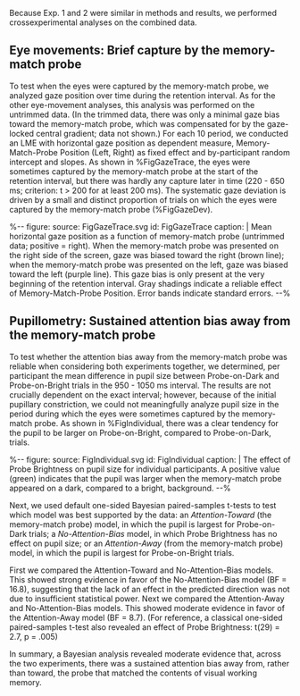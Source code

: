 Because Exp. 1 and 2 were similar in methods and results, we performed crossexperimental analyses on the combined data.

## Eye movements: Brief capture by the memory-match probe

To test when the eyes were captured by the memory-match probe, we analyzed gaze position over time during the retention interval. As for the other eye-movement analyses, this analysis was performed on the untrimmed data. (In the trimmed data, there was only a minimal gaze bias toward the memory-match probe, which was compensated for by the gaze-locked central gradient; data not shown.) For each 10 period, we conducted an LME with horizontal gaze position as dependent measure, Memory-Match-Probe Position (Left, Right) as fixed effect and by-participant random intercept and slopes. As shown in %FigGazeTrace, the eyes were sometimes captured by the memory-match probe at the start of the retention interval, but there was hardly any capture later in time (220 - 650 ms; criterion: t > 200 for at least 200 ms). The systematic gaze deviation is driven by a small and distinct proportion of trials on which the eyes were captured by the memory-match probe (%FigGazeDev).

%--
figure:
 source: FigGazeTrace.svg
 id: FigGazeTrace
 caption: |
  Mean horizontal gaze position as a function of memory-match probe (untrimmed data; positive = right). When the memory-match probe was presented on the right side of the screen, gaze was biased toward the right (brown line); when the memory-match probe was presented on the left, gaze was biased toward the left (purple line). This gaze bias is only present at the very beginning of the retention interval. Gray shadings indicate a reliable effect of Memory-Match-Probe Position. Error bands indicate standard errors.
--%

## Pupillometry: Sustained attention bias away from the memory-match probe

To test whether the attention bias away from the memory-match probe was reliable when considering both experiments together, we determined, per participant the mean difference in pupil size between Probe-on-Dark and Probe-on-Bright trials in the 950 - 1050 ms interval. The results are not crucially dependent on the exact interval; however, because of the initial pupillary constriction, we could not meaningfully analyze pupil size in the period during which the eyes were sometimes captured by the memory-match probe. As shown in %FigIndividual, there was a clear tendency for the pupil to be larger on Probe-on-Bright, compared to Probe-on-Dark, trials.

%--
figure:
 source: FigIndividual.svg
 id: FigIndividual
 caption: |
  The effect of Probe Brightness on pupil size for individual participants. A positive value (green) indicates that the pupil was larger when the memory-match probe appeared on a dark, compared to a bright, background.
--%

Next, we used default one-sided Bayesian paired-samples t-tests to test which model was best supported by the data: an *Attention-Toward* (the memory-match probe) model, in which the pupil is largest for Probe-on-Dark trials; a *No-Attention-Bias* model, in which Probe Brightness has no effect on pupil size; or an *Attention-Away* (from the memory-match probe) model, in which the pupil is largest for Probe-on-Bright trials.

First we compared the Attention-Toward and No-Attention-Bias models. This showed strong evidence in favor of the No-Attention-Bias model (BF = 16.8), suggesting that the lack of an effect in the predicted direction was not due to insufficient statistical power. Next we compared the Attention-Away and No-Attention-Bias models. This showed moderate evidence in favor of the Attention-Away model (BF = 8.7). (For reference, a classical one-sided paired-samples t-test also revealed an effect of Probe Brightness: t(29) = 2.7, p = .005)

In summary, a Bayesian analysis revealed moderate evidence that, across the two experiments, there was a sustained attention bias away from, rather than toward, the probe that matched the contents of visual working memory.
